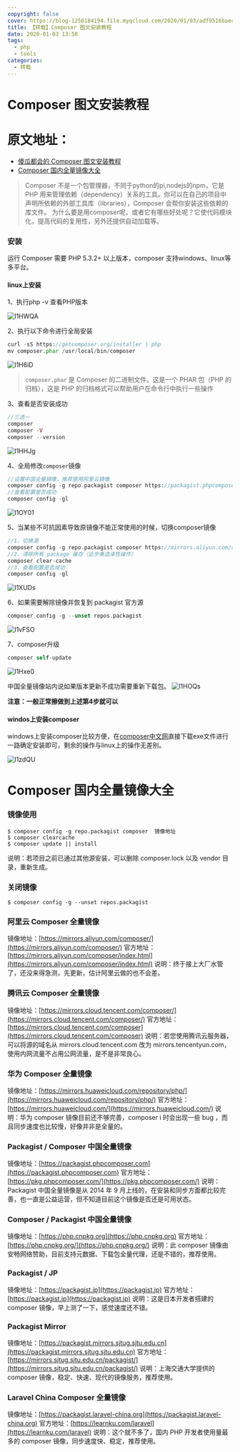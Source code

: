 ```yaml
---
copyright: false
cover: https://blog-1256184194.file.myqcloud.com/2020/01/03/adf9516baec2e.jpg
title: 【转载】Composer 图文安装教程
date: 2020-01-03 13:58 
tags:
  - php
  - tools
categories:
  - 转载
---
```


# Composer 图文安装教程

# 原文地址：
- [傻瓜都会的 Composer 图文安装教程
](https://learnku.com/articles/38982)
- [Composer 国内全量镜像大全
](https://learnku.com/articles/30258)


>Composer 不是一个包管理器，不同于python的pi,nodejs的npm，它是 PHP 用来管理依赖（dependency）关系的工具。你可以在自己的项目中声明所依赖的外部工具库（libraries），Composer 会帮你安装这些依赖的库文件。
为什么要是用composer呢，或者它有哪些好处呢？它使代码模块化，提高代码的复用性，另外还提供自动加载等。

### 安装
运行 Composer 需要 PHP 5.3.2+ 以上版本，composer 支持windows、linux等多平台。

#### linux上安装
1、执行php -v 查看PHP版本

![l1HWQA](https://cdn.learnku.com/uploads/images/201912/31/21543/sbqZsYqcx3.png!large)

2、执行以下命令进行全局安装
```php
curl -sS https://getcomposer.org/installer | php
mv composer.phar /usr/local/bin/composer
```

![l1H6iD](https://cdn.learnku.com/uploads/images/201912/31/21543/frQArxJQWr.png!large)

>`composer.phar` 是 Composer 的二进制文件。这是一个 PHAR 包（PHP 的归档），这是 PHP 的归档格式可以帮助用户在命令行中执行一些操作

3、查看是否安装成功
```php
//三选一
composer
composer -V
composer --version
```
![l1HHJg](https://cdn.learnku.com/uploads/images/201912/31/21543/fbcukm1BYX.png!large)

4、全局修改`composer`镜像
```php
//设置中国全量镜像，推荐使用阿里云镜像
composer config -g repo.packagist composer https://packagist.phpcomposer.com 
//查看配置是否成功
composer config -gl
```

![l1OY01](https://cdn.learnku.com/uploads/images/201912/31/21543/tjo0TxuitJ.png!large)

5、当某些不可抗因素导致原镜像不能正常使用的时候，切换composer镜像
```php
//1、切换源
composer config -g repo.packagist composer https://mirrors.aliyun.com/composer/ 
//2、清除所有 package 缓存（此步奏选泽性操作）
composer clear-cache
//3、查看配置是否成功
composer config -gl
```
![l1XUDs](https://cdn.learnku.com/uploads/images/201912/31/21543/MKpKL7mgHw.png!large)

6、如果需要解除镜像并恢复到 packagist 官方源
```php
composer config -g --unset repos.packagist
```

![l1vFSO](https://cdn.learnku.com/uploads/images/201912/31/21543/39imVJCkDE.png!large)

7、composer升级 
```php
composer self-update
```

![l1Hxe0](https://cdn.learnku.com/uploads/images/201912/31/21543/ccu84I4Z0d.png!large)

中国全量镜像站内说如果版本更新不成功需要重新下载包。
![l1HOQs](https://cdn.learnku.com/uploads/images/201912/31/21543/6ZQ9eJYcuk.png!large)

**注意：一般正常擦做到上述第4步就可以**

#### windos上安装composer

windows上安装composer比较方便，在[composer中文网](https://docs.phpcomposer.com/00-intro.html)直接下载exe文件进行一路确定安装即可，剩余的操作与linux上的操作无差别。

![l1zdQU](https://cdn.learnku.com/uploads/images/201912/31/21543/DiiwNaEMme.png!large)

# Composer 国内全量镜像大全

### 镜像使用
```
$ composer config -g repo.packagist composer  镜像地址
$ composer clearcache
$ composer update || install
```
说明：若项目之前已通过其他源安装，可以删除 composer.lock 以及 vendor 目录，重新生成。

### 关闭镜像
```
$ composer config -g --unset repos.packagist
```

### 阿里云 Composer 全量镜像
镜像地址：[https://mirrors.aliyun.com/composer/](https://mirrors.aliyun.com/composer/)
官方地址：[https://mirrors.aliyun.com/composer/index.html](https://mirrors.aliyun.com/composer/index.html)
说明：终于接上大厂水管了，还没来得急测，先更新，估计阿里云做的也不会差。

### 腾讯云 Composer 全量镜像
镜像地址：[https://mirrors.cloud.tencent.com/composer/](https://mirrors.cloud.tencent.com/composer/)
官方地址：[https://mirrors.cloud.tencent.com/composer](https://mirrors.cloud.tencent.com/composer)
说明：若您使用腾讯云服务器，可以将源的域名从 mirrors.cloud.tencent.com 改为 mirrors.tencentyun.com，使用内网流量不占用公网流量，是不是非常良心。

### 华为 Composer 全量镜像
镜像地址：[https://mirrors.huaweicloud.com/repository/php/](https://mirrors.huaweicloud.com/repository/php/)
官方地址：[https://mirrors.huaweicloud.com/](https://mirrors.huaweicloud.com/)
说明：华为 composer 镜像目前还不够完善，composer i 时会出现一些 bug ，而且同步速度也比较慢，好像并非是全量的。
 
### Packagist / Composer 中国全量镜像
镜像地址：[https://packagist.phpcomposer.com](https://packagist.phpcomposer.com)
官方地址：[https://pkg.phpcomposer.com/](https://pkg.phpcomposer.com/)
说明：Packagist 中国全量镜像是从 2014 年 9 月上线的，在安装和同步方面都比较完善，也一直是公益运营，但不知道目前这个镜像是否还是可用状态。
 
### Composer / Packagist 中国全量镜像
镜像地址：[https://php.cnpkg.org](https://php.cnpkg.org)
官方地址：[https://php.cnpkg.org/](https://php.cnpkg.org/)
说明：此 composer 镜像由安畅网络赞助，目前支持元数据、下载包全量代理，还是不错的，推荐使用。

### Packagist / JP
镜像地址：[https://packagist.jp](https://packagist.jp)
官方地址：[https://packagist.jp](https://packagist.jp)
说明：这是日本开发者搭建的 composer 镜像，早上测了一下，感觉速度还不错。

### Packagist Mirror
镜像地址：[https://packagist.mirrors.sjtug.sjtu.edu.cn](https://packagist.mirrors.sjtug.sjtu.edu.cn)
官方地址：[https://mirrors.sjtug.sjtu.edu.cn/packagist/](https://mirrors.sjtug.sjtu.edu.cn/packagist/)
说明：上海交通大学提供的 composer 镜像，稳定、快速、现代的镜像服务，推荐使用。

### Laravel China Composer 全量镜像
镜像地址：[https://packagist.laravel-china.org](https://packagist.laravel-china.org)
官方地址：[https://learnku.com/laravel](https://learnku.com/laravel)
说明：这个就不多了，国内 PHP 开发者使用量最多的 composer 镜像，同步速度快、稳定，推荐使用。